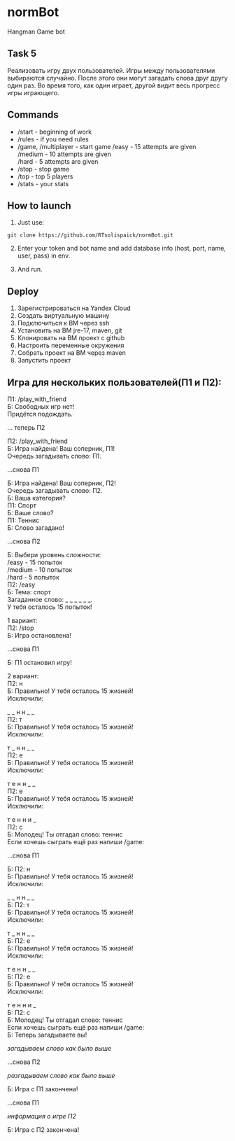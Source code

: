 # normBot

Hangman Game bot

## Task 5

Реализовать игру двух пользователей. Игры между пользователями выбираются случайно. После этого они могут загадать слова друг другу один раз. Во время того, как один играет, другой видит весь прогресс игры играющего.

## Commands

* /start - beginning of work
* /rules - if you need rules
* /game, /multiplayer - start game 
  /easy - 15 attempts are given  
  /medium - 10 attempts are given  
  /hard - 5 attempts are given  
* /stop - stop game
* /top - top 5 players
* /stats - your stats

## How to launch  

1. Just use:
```
git clone https://github.com/RTsolispaick/normBot.git
```
2. Enter your token and bot name and add database info (host, port, name, user, pass) in env.

3. And run.  

## Deploy

1. Зарегистрироваться на Yandex Cloud
2. Создать виртуальную машину
3. Подключиться к ВМ через ssh
4. Установить на ВМ jre-17, maven, git
5. Клонировать на ВМ проект с github
6. Настроить переменные окружения
7. Собрать проект на ВМ через maven
8. Запустить проект

## Игра для нескольких пользователей(П1 и П2):

П1: /play_with_friend  
Б: Свободных игр нет!  
Придётся подождать.

… теперь П2

П2: /play_with_friend  
Б: Игра найдена! Ваш соперник, П1!  
Очередь загадывать слово: П1.


…снова П1

Б: Игра найдена! Ваш соперник, П2!  
Очередь загадывать слово: П2.  
Б: Ваша категория?  
П1: Спорт  
Б: Ваше слово?  
П1: Теннис  
Б: Слово загадано!

…снова П2

Б: Выбери уровень сложности:  
/easy - 15 попыток  
/medium - 10 попыток  
/hard - 5 попыток  
П2: /easy  
Б:  Тема: спорт  
Загаданное слово: _ _ _ _ _ _.  
У тебя осталось 15 попыток!  

1 вариант:  
П2: /stop  
Б: Игра остановлена!  

…снова П1  

Б: П1 остановил игру!  

2 вариант:  
П2: н  
Б: Правильно! У тебя осталось 15 жизней!  
Исключили:  

_ _ н н _ _  
П2: т  
Б: Правильно! У тебя осталось 15 жизней!  
Исключили:  

т _ н н _ _  
П2: е  
Б: Правильно! У тебя осталось 15 жизней!  
Исключили:  

т е н н _ _  
П2: е  
Б: Правильно! У тебя осталось 15 жизней!  
Исключили:  

т е н н и _  
П2: с  
Б: Молодец! Ты отгадал слово: теннис  
Если хочешь сыграть ещё раз напиши /game:  


…снова П1  

Б: П2: н   
Б: Правильно! У тебя осталось 15 жизней!  
Исключили:  

_ _ н н _ _  
Б: П2: т  
Б: Правильно! У тебя осталось 15 жизней!  
Исключили:  

т _ н н _ _  
Б: П2: е  
Б: Правильно! У тебя осталось 15 жизней!  
Исключили:  

т е н н _ _  
Б: П2: е  
Б: Правильно! У тебя осталось 15 жизней!  
Исключили:  

т е н н и _  
Б: П2: с  
Б: Молодец! Ты отгадал слово: теннис  
Если хочешь сыграть ещё раз напиши /game:  
Б: Теперь загадываете вы!  

*загадываем слово как было выше*  

…cнова П2  

*разгадываем слово как было выше*  

Б: Игра с П1 закончена!  

…снова П1  

*информация о игре П2*  

Б: Игра с П2 закончена!